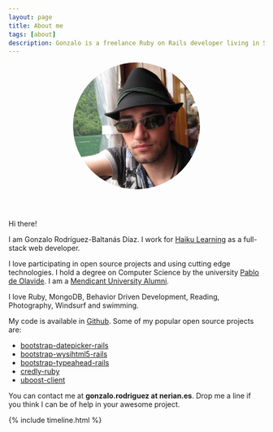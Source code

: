 ```yaml
---
layout: page
title: About me
tags: [about]
description: Gonzalo is a freelance Ruby on Rails developer living in Spain
---
```


<div class="article-cover" style='background: none'>
    <div style='text-align: center;'>
        <img src="/images/avatar.png" class="image" style='border-radius: 999px;width: 250px;margin-bottom: 3em;'>
    </div>
</div>

Hi there!

I am Gonzalo Rodríguez-Baltanás Díaz. I work for [Haiku Learning](http://www.haikulearning.com/) as a full-stack web developer.

I love participating in open source projects and using cutting edge technologies. I hold a degree on Computer Science by the university [Pablo de Olavide](http://www.upo.es/). I am a [Mendicant University Alumni](http://mendicantuniversity.org/).

I love Ruby, MongoDB, Behavior Driven Development, Reading, Photography, Windsurf and swimming.

My code is available in [Github](https://github.com/Nerian). Some of my popular open source projects are:

* [bootstrap-datepicker-rails](https://github.com/Nerian/bootstrap-datepicker-rails)
* [bootstrap-wysihtml5-rails](https://github.com/Nerian/bootstrap-wysihtml5-rails)
* [bootstrap-typeahead-rails](https://github.com/Nerian/bootstrap-typeahead-rails)
* [credly-ruby](https://github.com/haikulearning/credly-ruby)
* [uboost-client](https://github.com/haikulearning/uboost-client)

You can contact me at **gonzalo.rodriguez at nerian.es**. Drop me a line if you think I can be of help in your awesome project.

{% include timeline.html %}